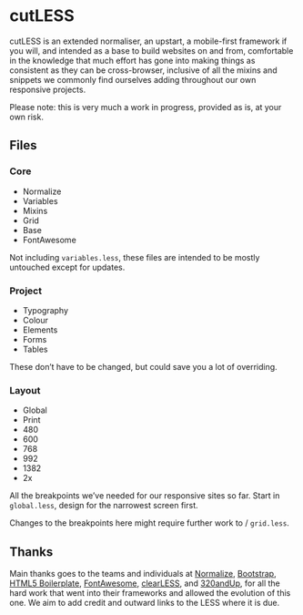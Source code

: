 # cutLESS
cutLESS is an extended normaliser, an upstart, a mobile-first framework if you will, and intended as a base to build websites on and from, comfortable in the knowledge that much effort has gone into making things as consistent as they can be cross-browser, inclusive of all the mixins and snippets we commonly find ourselves adding throughout our own responsive projects.

Please note: this is very much a work in progress, provided as is, at your own risk.

## Files

### Core
- Normalize
- Variables
- Mixins
- Grid
- Base
- FontAwesome

Not including `variables.less`, these files are intended to be mostly untouched except for updates.

### Project
- Typography
- Colour
- Elements
- Forms
- Tables

These don’t have to be changed, but could save you a lot of overriding.

### Layout
- Global
- Print
- 480
- 600
- 768
- 992
- 1382
- 2x

All the breakpoints we’ve needed for our responsive sites so far. Start in `global.less`, design for the narrowest screen first.

Changes to the breakpoints here might require further work to /
`grid.less`.

## Thanks
Main thanks goes to the teams and individuals at [Normalize](http://necolas.github.io/normalize.css/), [Bootstrap](http://getbootstrap.com/2.3.2/), [HTML5 Boilerplate](http://html5boilerplate.com/), [FontAwesome](http://fontawesome.io/), [clearLESS](https://github.com/clearleft/clearless), and [320andUp](http://stuffandnonsense.co.uk/projects/320andup/), for all the hard work that went into their frameworks and allowed the evolution of this one. We aim to add credit and outward links to the LESS where it is due.